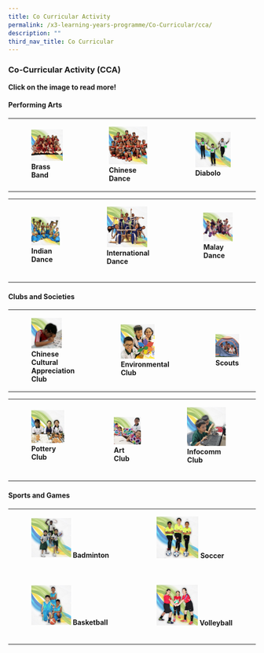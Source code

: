 ```yaml
---
title: Co Curricular Activity
permalink: /x3-learning-years-programme/Co-Curricular/cca/
description: ""
third_nav_title: Co Curricular
---
```

### Co-Curricular Activity (CCA)

**Click on the image to read more!**

#### Performing Arts

|  	|  	|  	|
|---	|---	|---	|
| <figure><a href="https://staging.d24s03z0ob23eb.amplifyapp.com/cca/Performing-Arts/brass-band/"><img style="width:115%" src="/images/cca1.png"></a><b>Brass Band</b></figure>| <figure><a href="https://staging.d24s03z0ob23eb.amplifyapp.com/cca/Performing-Arts/chinese-dance/"><img style="width:95%" src="/images/cca2.png"></a><b> Chinese Dance</b></figure>|  <figure><a href="https://staging.d24s03z0ob23eb.amplifyapp.com/cca/Performing-Arts/diabolo/"><img style="width:95%" src="/images/cca3.png"></a><b>Diabolo </b></figure>	|

|  	|  	|  	|
|---	|---	|---	|
| <figure><a href="https://staging.d24s03z0ob23eb.amplifyapp.com/cca/Performing-Arts/indian-dance/"><img style="width:98%" src="/images/cca4.png"></a> <b>Indian Dance </b></figure>	| <figure><a href="https://staging.d24s03z0ob23eb.amplifyapp.com/cca/Performing-Arts/international-dance/"><img style="width:80%" src="/images/cca5.png"></a> <b>International Dance </b></figure><br>	|  <figure><a href="https://staging.d24s03z0ob23eb.amplifyapp.com/cca/Performing-Arts/malay-dance/"><img style="width:105%" src="/images/cca6.png"></a><b>Malay Dance </b></figure><Br>	|

#### Clubs and Societies

|  	|  	|  	|
|---	|---	|---	|
| <figure><a href="https://staging.d24s03z0ob23eb.amplifyapp.com/cca/Clubs-and-Societies/chinese-cultural-appreciation-club/"><img style="width:70%" src="/images/cca7.png"></a> <b>Chinese Cultural Appreciation Club </b></figure>	| <figure><a href="https://staging.d24s03z0ob23eb.amplifyapp.com/cca/Clubs-and-Societies/environmental-club/"><img style="width:70%" src="/images/cca8.png"></a> <b>Environmental Club </b></figure>	|  <figure><a href="https://staging.d24s03z0ob23eb.amplifyapp.com/cca/Clubs-and-Societies/scouts/"><img style="width:165%" src="/images/cca9.png"></a><b>Scouts </b></figure>	|

|  	|  	|  	|
|---	|---	|---	|
| <figure><a href="https://staging.d24s03z0ob23eb.amplifyapp.com/cca/Clubs-and-Societies/pottery-club/"><img style="width:90%" src="/images/cca10.png"></a> <b>Pottery Club </b></figure><br>	| <figure><a href="https://staging.d24s03z0ob23eb.amplifyapp.com/cca/Clubs-and-Societies/art-club/"><img style="width:105%" src="/images/cca11.png"></a> <b>Art Club </b><br></figure>|  <figure><a href="https://staging.d24s03z0ob23eb.amplifyapp.com/cca/Clubs-and-Societies/infocomm-club/"><img style="width:85%" src="/images/cca12.png"></a><b>Infocomm Club </b></figure><Br>|

#### Sports and Games

|  	|  	|
|---	|---	|
| <figure><a href="https://staging.d24s03z0ob23eb.amplifyapp.com/cca/Sports-and-Games/badminton/"><img style="width:50%" src="/images/cca13.png"></a> <b>Badminton </b></figure><br> 	| <figure><a href="https://staging.d24s03z0ob23eb.amplifyapp.com/cca/Sports-and-Games/soccer/"><img style="width:55%" src="/images/cca14.png"></a> <b>Soccer </b></figure><br> 	|
| <figure><a href="https://staging.d24s03z0ob23eb.amplifyapp.com/cca/Sports-and-Games/basketball/"><img style="width:50%" src="/images/cca15.png"></a> <b>Basketball </b></figure><br> 	| <figure><a href="https://staging.d24s03z0ob23eb.amplifyapp.com/cca/Sports-and-Games/volleyball/"><img style="width:54%" src="/images/cca16.png"></a> <b>Volleyball </b></figure><br> 	|